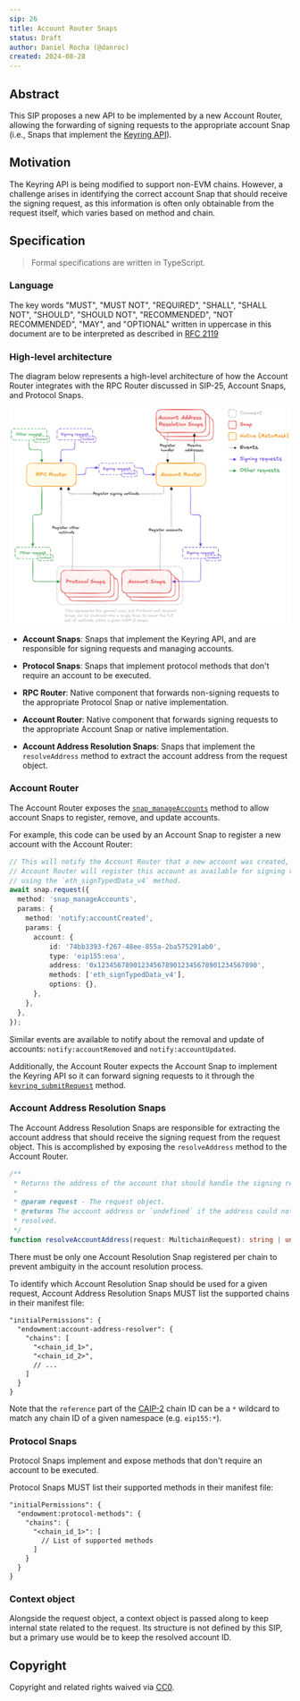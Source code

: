 ```yaml
---
sip: 26
title: Account Router Snaps
status: Draft
author: Daniel Rocha (@danroc)
created: 2024-08-28
---
```


## Abstract

This SIP proposes a new API to be implemented by a new Account Router, allowing
the forwarding of signing requests to the appropriate account Snap (i.e., Snaps
that implement the [Keyring API][keyring-api]).

## Motivation

The Keyring API is being modified to support non-EVM chains. However, a
challenge arises in identifying the correct account Snap that should receive
the signing request, as this information is often only obtainable from the
request itself, which varies based on method and chain.

## Specification

> Formal specifications are written in TypeScript.

### Language

The key words "MUST", "MUST NOT", "REQUIRED", "SHALL", "SHALL NOT", "SHOULD",
"SHOULD NOT", "RECOMMENDED", "NOT RECOMMENDED", "MAY", and "OPTIONAL" written
in uppercase in this document are to be interpreted as described in [RFC
2119](https://www.ietf.org/rfc/rfc2119.txt)

### High-level architecture

The diagram below represents a high-level architecture of how the Account
Router integrates with the RPC Router discussed in SIP-25, Account Snaps, and
Protocol Snaps.

![High-level architecture](../assets/sip-26/components-diagram.png)

- **Account Snaps**: Snaps that implement the Keyring API, and are responsible
  for signing requests and managing accounts.

- **Protocol Snaps**: Snaps that implement protocol methods that don't require
  an account to be executed.

- **RPC Router**: Native component that forwards non-signing requests to the
  appropriate Protocol Snap or native implementation.

- **Account Router**: Native component that forwards signing requests to the
  appropriate Account Snap or native implementation.

- **Account Address Resolution Snaps**: Snaps that implement the
  `resolveAddress` method to extract the account address from the request
  object.

### Account Router

The Account Router exposes the [`snap_manageAccounts`][snap-manage-accs] method
to allow account Snaps to register, remove, and update accounts.

For example, this code can be used by an Account Snap to register a new account
with the Account Router:

```typescript
// This will notify the Account Router that a new account was created, and the
// Account Router will register this account as available for signing requests
// using the `eth_signTypedData_v4` method.
await snap.request({
  method: 'snap_manageAccounts',
  params: {
    method: 'notify:accountCreated',
    params: {
      account: {
          id: '74bb3393-f267-48ee-855a-2ba575291ab0',
          type: 'eip155:eoa',
          address: '0x1234567890123456789012345678901234567890',
          methods: ['eth_signTypedData_v4'],
          options: {},
      },
    },
  },
});
```

Similar events are available to notify about the removal and update of
accounts: `notify:accountRemoved` and `notify:accountUpdated`.

Additionally, the Account Router expects the Account Snap to implement the
Keyring API so it can forward signing requests to it through the
[`keyring_submitRequest`][submit-request] method.

### Account Address Resolution Snaps

The Account Address Resolution Snaps are responsible for extracting the account
address that should receive the signing request from the request object. This
is accomplished by exposing the `resolveAddress` method to the Account Router.

```typescript
/**
 * Returns the address of the account that should handle the signing request.
 *
 * @param request - The request object.
 * @returns The account address or `undefined` if the address could not be
 * resolved.
 */
function resolveAccountAddress(request: MultichainRequest): string | undefined;
```

There must be only one Account Resolution Snap registered per chain to prevent
ambiguity in the account resolution process.

To identify which Account Resolution Snap should be used for a given request,
Account Address Resolution Snaps MUST list the supported chains in their
manifest file:

```json5
"initialPermissions": {
  "endowment:account-address-resolver": {
    "chains": [
      "<chain_id_1>",
      "<chain_id_2>",
      // ...
    ]
  }
}
```

Note that the `reference` part of the [CAIP-2][caip-2] chain ID can be a `*`
wildcard to match any chain ID of a given namespace (e.g. `eip155:*`).

### Protocol Snaps

Protocol Snaps implement and expose methods that don't require an account to be
executed.

Protocol Snaps MUST list their supported methods in their manifest file:

```json5
"initialPermissions": {
  "endowment:protocol-methods": {
    "chains": {
      "<chain_id_1>": [
        // List of supported methods
      ]
    }
  }
}
```

### Context object

Alongside the request object, a context object is passed along to keep internal
state related to the request. Its structure is not defined by this SIP, but a
primary use would be to keep the resolved account ID.

## Copyright

Copyright and related rights waived via [CC0](../LICENSE).

[keyring-api]: https://github.com/MetaMask/keyring-api
[snap-manage-accs]: https://docs.metamask.io/snaps/reference/snaps-api/#snap_manageaccounts
[submit-request]: https://docs.metamask.io/snaps/reference/keyring-api/account-management/#keyring_submitrequest
[caip-2]: https://github.com/ChainAgnostic/CAIPs/blob/main/CAIPs/caip-2.md
